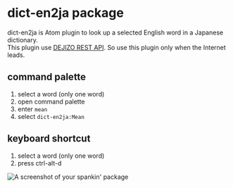 # dict-en2ja package

dict-en2ja is Atom plugin to look up a selected English word in a Japanese dictionary.  
This plugin use [DEJIZO REST API](https://dejizo.jp/dev/rest.html). So use this plugin only when the Internet leads.

## command palette

1. select a word (only one word)
1. open command palette
1. enter `mean`
1. select `dict-en2ja:Mean`

## keyboard shortcut

1. select a word (only one word)
1. press ctrl-alt-d



![A screenshot of your spankin' package](http://i.gyazo.com/86a61d659312707b338dcf7658056a70.gif)
